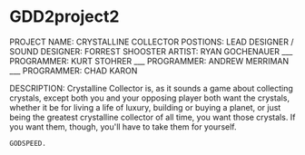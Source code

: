 GDD2project2
===================================
PROJECT NAME: CRYSTALLINE COLLECTOR
POSTIONS:
     LEAD DESIGNER / SOUND DESIGNER: FORREST SHOOSTER
     ARTIST:  RYAN GOCHENAUER
     ___ PROGRAMMER: KURT STOHRER
     ___ PROGRAMMER: ANDREW MERRIMAN
     ___ PROGRAMMER: CHAD KARON
     
DESCRIPTION:
	Crystalline Collector is, as it sounds a game about collecting crystals, except both you and your opposing player both want the crystals, whether it be for living a life of luxury, building or buying a planet, or just being the greatest crystalline collector of all time, you want those crystals. If you want them, though, you'll have to take them for yourself. 
	
	GODSPEED.
